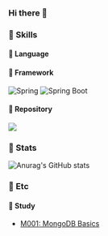 ### Hi there 👋

### 👊 Skills

#### 💪 Language



#### 💪 Framework

![Spring](https://img.shields.io/badge/Spring-FFFFFF?stlye=flat-square&logo=Spring) ![Spring Boot](https://img.shields.io/badge/SpringBoot-FFFFFF?stlye=flat-square&logo=SpringBoot)

#### 💪 Repository

<img src="https://img.shields.io/badge/MongoDB-47A248?style=flat-square&logo=MongoDB&logoColor=white"/></a> 

### 👊 Stats

![Anurag's GitHub stats](https://github-readme-stats.vercel.app/api?username=LakHyeonKim&show_icons=true&theme=dark)



<!--
**LakHyeonKim/lakhyeonKim** is a ✨ _special_ ✨ repository because its `README.md` (this file) appears on your GitHub profile.

Here are some ideas to get you started:

- 🔭 I’m currently working on ...
- 🌱 I’m currently learning ...
- 👯 I’m looking to collaborate on ...
- 🤔 I’m looking for help with ...
- 💬 Ask me about ...
- 📫 How to reach me: ...
- 😄 Pronouns: ...
- ⚡ Fun fact: ...
-->

### 👊 Etc

#### 📖 Study

- [M001: MongoDB Basics](https://university.mongodb.com/course_completion/9482b682-f2ab-4efd-8f7e-3aa86ad739f8?utm_source=copy&utm_medium=social&utm_campaign=university_social_sharing)
